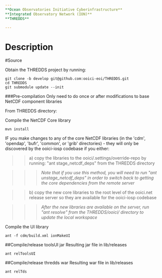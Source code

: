 ```yaml
---
**Ocean Observatories Initiative Cyberinfrastructure**  
**Integrated Observatory Network (ION)**  
**THREDDS**  

---
```


# Description

#Source

Obtain the THREDDS project by running:  

    git clone -b develop git@github.com:ooici-eoi/THREDDS.git
    cd THREDDS
    git submodule update --init


###Pre-compilation
Only need to do once or after modifications to base NetCDF component libraries

From THREDDS directory:  

Compile the NetCDF Core library  

    mvn install  

IF you make changes to any of the core NetCDF libraries (in the 'cdm', 'opendap', 'bufr', 'common', or 'grib' directories) - they will only be discovered by the ooici-iosp codebase if you either:  

>>a) copy the libraries to the ooici/.settings/override-repo by running: "ant stage_netcdf_deps" from the THREDDS directory  

>>>*Note that if you use this method, you will need to run "ant unstage_netcdf_deps" in order to switch back to getting the core dependencies from the remote server*  

>>b) copy the new core libraries to the root level of the ooici.net release server so they are available for the ooici-iosp codebase  

>>>*After the new libraries are available on the server, run "ant resolve" from the THREDDS/ooici/ directory to update the local workspace*  

Compile the UI library

    ant -f cdm/build.xml ionMakeUI  

##Compile/release toolsUI jar
Resulting jar file in lib/releases  

    ant relToolsUI


##Compile/release thredds war
Resulting war file in lib/releases  

    ant relTds
